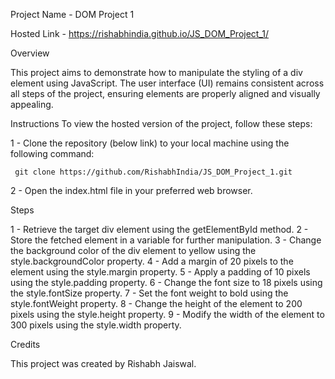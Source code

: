 Project Name - DOM Project 1

Hosted Link - https://rishabhindia.github.io/JS_DOM_Project_1/

Overview

This project aims to demonstrate how to manipulate the styling of a div element using JavaScript. The user interface (UI) remains consistent across all steps of the project, ensuring elements are properly aligned and visually appealing.

Instructions
To view the hosted version of the project, follow these steps:

1 - Clone the repository (below link) to your local machine using the following command:
      
     git clone https://github.com/RishabhIndia/JS_DOM_Project_1.git

2 - Open the index.html file in your preferred web browser.

Steps

1 - Retrieve the target div element using the getElementById method.
2 - Store the fetched element in a variable for further manipulation.
3 - Change the background color of the div element to yellow using the style.backgroundColor property.
4 - Add a margin of 20 pixels to the element using the style.margin property.
5 - Apply a padding of 10 pixels using the style.padding property.
6 - Change the font size to 18 pixels using the style.fontSize property.
7 - Set the font weight to bold using the style.fontWeight property.
8 - Change the height of the element to 200 pixels using the style.height property.
9 - Modify the width of the element to 300 pixels using the style.width property.


Credits

This project was created by Rishabh Jaiswal.
